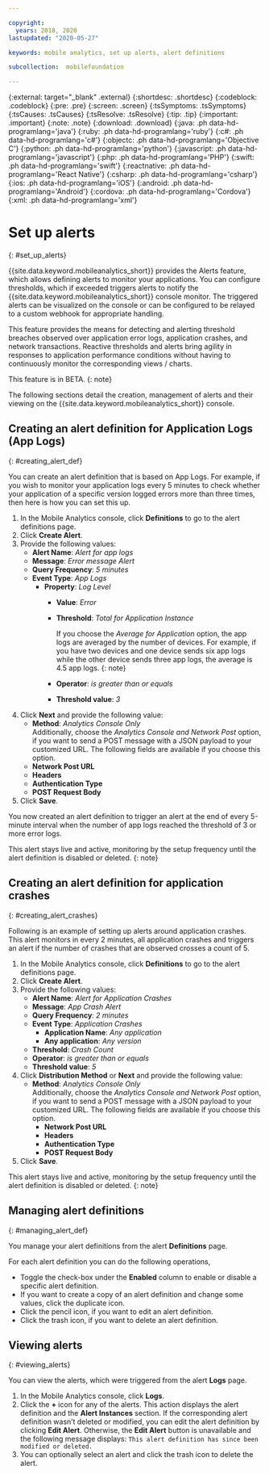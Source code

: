 ```yaml
---

copyright:
  years: 2018, 2020
lastupdated: "2020-05-27"

keywords: mobile analytics, set up alerts, alert definitions

subcollection:  mobilefoundation

---
```


{:external: target="_blank" .external}
{:shortdesc: .shortdesc}
{:codeblock: .codeblock}
{:pre: .pre}
{:screen: .screen}
{:tsSymptoms: .tsSymptoms}
{:tsCauses: .tsCauses}
{:tsResolve: .tsResolve}
{:tip: .tip}
{:important: .important}
{:note: .note}
{:download: .download}
{:java: .ph data-hd-programlang='java'}
{:ruby: .ph data-hd-programlang='ruby'}
{:c#: .ph data-hd-programlang='c#'}
{:objectc: .ph data-hd-programlang='Objective C'}
{:python: .ph data-hd-programlang='python'}
{:javascript: .ph data-hd-programlang='javascript'}
{:php: .ph data-hd-programlang='PHP'}
{:swift: .ph data-hd-programlang='swift'}
{:reactnative: .ph data-hd-programlang='React Native'}
{:csharp: .ph data-hd-programlang='csharp'}
{:ios: .ph data-hd-programlang='iOS'}
{:android: .ph data-hd-programlang='Android'}
{:cordova: .ph data-hd-programlang='Cordova'}
{:xml: .ph data-hd-programlang='xml'}

# Set up alerts
{: #set_up_alerts}

{{site.data.keyword.mobileanalytics_short}} provides the Alerts feature, which allows defining alerts to monitor your applications. You can configure thresholds, which if exceeded triggers alerts to notify the {{site.data.keyword.mobileanalytics_short}} console monitor. The triggered alerts can be visualized on the console or can be configured to be relayed to a custom webhook for appropriate handling.

This feature provides the means for detecting and alerting threshold breaches observed over application error logs, application crashes, and network transactions. Reactive thresholds and alerts bring agility in responses to application performance conditions without having to continuously monitor the corresponding views / charts.

This feature is in BETA.
{: note}

The following sections detail the creation, management of alerts and their viewing on the {{site.data.keyword.mobileanalytics_short}} console.

## Creating an alert definition for Application Logs (App Logs)
{: #creating_alert_def}

You can create an alert definition that is based on App Logs.  For example, if you wish to monitor your application logs every 5 minutes to check whether your application of a specific version logged errors more than three times, then here is how you can set this up.

1. In the Mobile Analytics console, click **Definitions** to go to the alert definitions page.
1. Click **Create Alert**.
1. Provide the following values:
   * **Alert Name**: *Alert for app logs*
   * **Message**: *Error message Alert*
   * **Query Frequency**: *5 minutes*
   * **Event Type**: *App Logs*
      * **Property**: *Log Level*
         * **Value**: *Error*
         * **Threshold**: *Total for Application Instance*

            If you choose the *Average for Application* option, the app logs are averaged by the number of devices. For example, if you have two devices and one device sends six app logs while the other device sends three app logs, the average is 4.5 app logs.
            {: note}

         * **Operator**: *is greater than or equals*
         * **Threshold value**: *3*
1. Click **Next** and provide the following value:
   * **Method**: *Analytics Console Only*<br/>
      Additionally, choose the *Analytics Console and Network Post* option, if you want to send a POST message with a JSON payload to your customized URL. The following fields are available if you choose this option.
   * **Network Post URL**
   * **Headers**
   * **Authentication Type**
   * **POST Request Body**
1. Click **Save**.  

You now created an alert definition to trigger an alert at the end of every 5-minute interval when the number of app logs reached the threshold of 3 or more error logs.

This alert stays live and active, monitoring by the setup frequency until the alert definition is disabled or deleted.
{: note}

## Creating an alert definition for application crashes
{: #creating_alert_crashes}

Following is an example of setting up alerts around application crashes.  This alert monitors in every 2 minutes, all application crashes and triggers an alert if the number of crashes that are observed crosses a count of 5.

1. In the Mobile Analytics console, click **Definitions** to go to the alert definitions page.
1. Click **Create Alert**.
1. Provide the following values:
   * **Alert Name**: *Alert for Application Crashes*
   * **Message**: *App Crash Alert*
   * **Query Frequency**: *2 minutes*
   * **Event Type**: *Application Crashes*
      * **Application Name**: *Any application*
      * **Any application**: *Any version*
   * **Threshold**: *Crash Count*
   * **Operator**: *is greater than or equals*
   * **Threshold value**: *5*
1. Click **Distribution Method** or **Next** and provide the following value:
   * **Method**: *Analytics Console Only*<br/>
      Additionally, choose the *Analytics Console and Network Post* option, if you want to send a POST message with a JSON payload to your customized URL. The following fields are available if you choose this option.
      * **Network Post URL**
      * **Headers**
      * **Authentication Type**
      * **POST Request Body**
1. Click **Save**.  

This alert stays live and active, monitoring by the setup frequency until the alert definition is disabled or deleted.
{: note}

## Managing alert definitions
{: #managing_alert_def}

You manage your alert definitions from the alert **Definitions** page.

For each alert definition you can do the following operations,
* Toggle the check-box under the **Enabled** column to enable or disable a specific alert definition.
* If you want to create a copy of an alert definition and change some values, click the duplicate icon.
* Click the pencil icon, if you want to edit an alert definition.
* Click the trash icon, if you want to delete an alert definition.

## Viewing alerts
{: #viewing_alerts}

You can view the alerts, which were triggered from the alert **Logs** page.

1. In the Mobile Analytics console, click **Logs**.
1. Click the **+** icon for any of the alerts. This action displays the alert definition and the **Alert Instances** section.
   If the corresponding alert definition wasn’t deleted or modified, you can edit the alert definition by clicking **Edit Alert**. Otherwise, the **Edit Alert** button is unavailable and the following message displays:
   `This alert definition has since been modified or deleted.`
1. You can optionally select an alert and click the trash icon to delete the alert.
